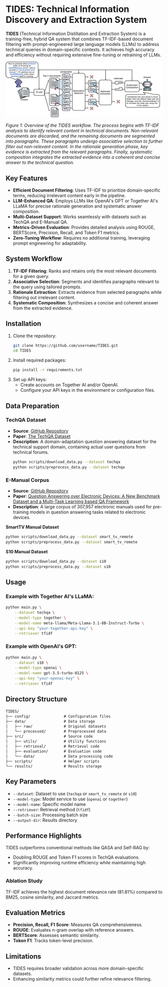 # TIDES: Technical Information Discovery and Extraction System

**TIDES** (Technical Information Distillation and Extraction System) is a training-free, hybrid QA system that combines TF-IDF-based document filtering with prompt-engineered large language models (LLMs) to address technical queries in domain-specific contexts. It achieves high accuracy and efficiency without requiring extensive fine-tuning or retraining of LLMs.

![Figure1](./main_figure.png)

*Figure 1: Overview of the TIDES workflow. The process begins with TF-IDF analysis to identify relevant content in technical documents. Non-relevant documents are discarded, and the remaining documents are segmented into paragraphs. These paragraphs undergo associative selection to further filter out non-relevant content. In the rationale generation phase, key evidence is extracted from the relevant paragraphs. Finally, systematic composition integrates the extracted evidence into a coherent and concise answer to the technical question.*

## Key Features
- **Efficient Document Filtering**: Uses TF-IDF to prioritize domain-specific terms, reducing irrelevant content early in the pipeline.
- **LLM-Enhanced QA**: Employs LLMs like OpenAI's GPT or Together AI's LLaMA for precise rationale generation and systematic answer composition.
- **Multi-Dataset Support**: Works seamlessly with datasets such as TechQA and E-Manual QA.
- **Metrics-Driven Evaluation**: Provides detailed analysis using ROUGE, BERTScore, Precision, Recall, and Token F1 metrics.
- **Zero-Tuning Workflow**: Requires no additional training, leveraging prompt engineering for adaptability.

## System Workflow
1. **TF-IDF Filtering**: Ranks and retains only the most relevant documents for a given query.
2. **Associative Selection**: Segments and identifies paragraphs relevant to the query using tailored prompts.
3. **Rationale Extraction**: Extracts evidence from selected paragraphs while filtering out irrelevant content.
4. **Systematic Composition**: Synthesizes a concise and coherent answer from the extracted evidence.

## Installation
1. Clone the repository:
   ```bash
   git clone https://github.com/username/TIDES.git
   cd TIDES
   ```
2. Install required packages:
   ```bash
   pip install -r requirements.txt
   ```
3. Set up API keys:
   - Create accounts on Together AI and/or OpenAI.
   - Configure your API keys in the environment or configuration files.

## Data Preparation
### TechQA Dataset
- **Source**: [GitHub Repository](https://github.com/IBM/techqa)
- **Paper**: [The TechQA Dataset](https://arxiv.org/abs/1911.02984)
- **Description**: A domain-adaptation question answering dataset for the technical support domain, containing actual user questions from technical forums. 
   ```bash
   python scripts/download_data.py --dataset techqa
   python scripts/preprocess_data.py --dataset techqa
   ```
### E-Manual Corpus
- **Source**: [GitHub Repository](https://github.com/abhi1nandy2/EMNLP-2021-Findings)
- **Paper**: [Question Answering over Electronic Devices: A New Benchmark Dataset and a Multi-Task Learning based QA Framework](https://arxiv.org/abs/2109.05897)
- **Description**: A large corpus of 307,957 electronic manuals used for pre-training models in question answering tasks related to electronic devices. 

**SmartTV Manual Dataset**
   ```bash
   python scripts/download_data.py --dataset smart_tv_remote
   python scripts/preprocess_data.py --dataset smart_tv_remote
   ```

**S10 Manual Dataset**
   ```bash
   python scripts/download_data.py --dataset s10
   python scripts/preprocess_data.py --dataset s10
   ```

## Usage
### Example with Together AI's LLaMA:
   ```bash
   python main.py \
       --dataset techqa \
       --model-type together \
       --model-name meta-llama/Meta-Llama-3.1-8B-Instruct-Turbo \
       --api-key "your-together-api-key" \
       --retriever tfidf
   ```

### Example with OpenAI's GPT:
   ```bash
   python main.py \
       --dataset s10 \
       --model-type openai \
       --model-name gpt-3.5-turbo-0125 \
       --api-key "your-openai-key" \
       --retriever tfidf
   ```

## Directory Structure
```
TIDES/
├── config/               # Configuration files
├── data/                 # Data storage
│   ├── raw/              # Original datasets
│   └── processed/        # Preprocessed data
├── src/                  # Source code
│   ├── utils/            # Utility functions
│   ├── retrieval/        # Retrieval code
│   ├── evaluation/       # Evaluation code
│   └── data/             # Data processing code
├── scripts/              # Helper scripts
└── results/              # Results storage
```

## Key Parameters
- `--dataset`: Dataset to use (`techqa` or `smart_tv_remote` or `s10`)
- `--model-type`: Model service to use (`openai` or `together`)
- `--model-name`: Specific model name
- `--retriever`: Retrieval method (`tfidf`)
- `--batch-size`: Processing batch size
- `--output-dir`: Results directory

## Performance Highlights
TIDES outperforms conventional methods like QASA and Self-RAG by:
- Doubling ROUGE and Token F1 scores in TechQA evaluations.
- Significantly improving runtime efficiency while maintaining high accuracy.

### Ablation Study
TF-IDF achieves the highest document relevance rate (81.81%) compared to BM25, cosine similarity, and Jaccard metrics.

## Evaluation Metrics
- **Precision, Recall, F1 Score**: Measures QA comprehensiveness.
- **ROUGE**: Evaluates n-gram overlap with reference answers.
- **BERTScore**: Assesses semantic similarity.
- **Token F1**: Tracks token-level precision.

## Limitations
- TIDES requires broader validation across more domain-specific datasets.
- Enhancing similarity metrics could further refine relevance filtering.
